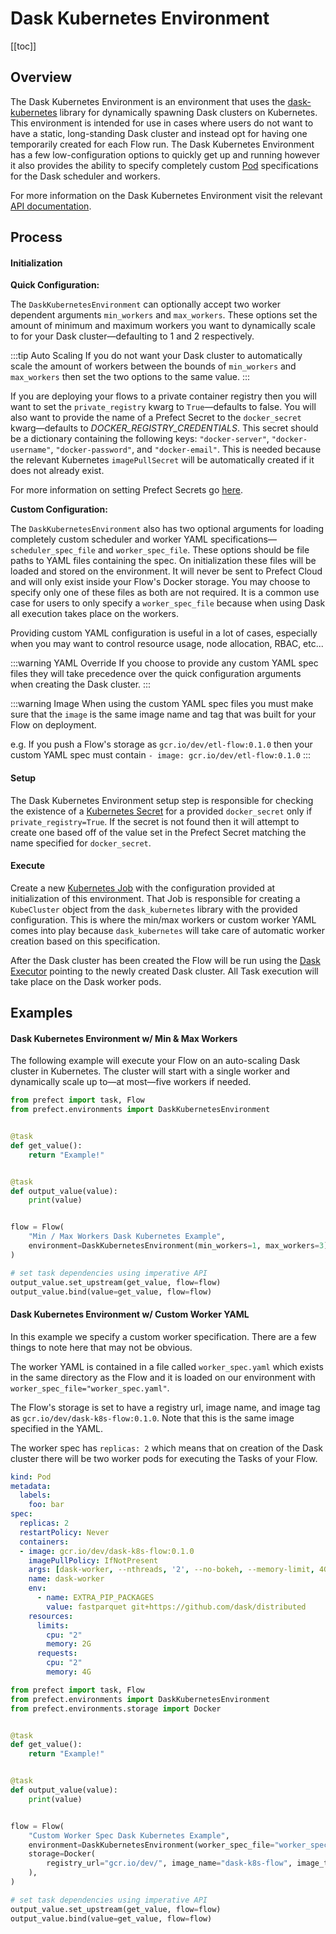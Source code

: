 # Dask Kubernetes Environment

[[toc]]

## Overview

The Dask Kubernetes Environment is an environment that uses the [dask-kubernetes]() library for dynamically spawning Dask clusters on Kubernetes. This environment is intended for use in cases where users do not want to have a static, long-standing Dask cluster and instead opt for having one temporarily created for each Flow run. The Dask Kubernetes Environment has a few low-configuration options to quickly get up and running however it also provides the ability to specify completely custom [Pod]() specifications for the Dask scheduler and workers.

For more information on the Dask Kubernetes Environment visit the relevant [API documentation](/api/unreleased/environments/execution.html#daskkubernetesenvironment).

## Process

#### Initialization

**Quick Configuration:**

The `DaskKubernetesEnvironment` can optionally accept two worker dependent arguments `min_workers` and `max_workers`. These options set the amount of minimum and maximum workers you want to dynamically scale to for your Dask cluster—defaulting to 1 and 2 respectively.

:::tip Auto Scaling
If you do not want your Dask cluster to automatically scale the amount of workers between the bounds of `min_workers` and `max_workers` then set the two options to the same value.
:::

If you are deploying your flows to a private container registry then you will want to set the `private_registry` kwarg to `True`—defaults to false. You will also want to provide the name of a Prefect Secret to the `docker_secret` kwarg—defaults to _DOCKER_REGISTRY_CREDENTIALS_. This secret should be a dictionary containing the following keys: `"docker-server"`, `"docker-username"`, `"docker-password"`, and `"docker-email"`. This is needed because the relevant Kubernetes `imagePullSecret` will be automatically created if it does not already exist.

For more information on setting Prefect Secrets go [here]().

**Custom Configuration:**

The `DaskKubernetesEnvironment` also has two optional arguments for loading completely custom scheduler and worker YAML specifications—`scheduler_spec_file` and `worker_spec_file`. These options should be file paths to YAML files containing the spec. On initialization these files will be loaded and stored on the environment. It will never be sent to Prefect Cloud and will only exist inside your Flow's Docker storage. You may choose to specify only one of these files as both are not required. It is a common use case for users to only specify a `worker_spec_file` because when using Dask all execution takes place on the workers.

Providing custom YAML configuration is useful in a lot of cases, especially when you may want to control resource usage, node allocation, RBAC, etc...

:::warning YAML Override
If you choose to provide any custom YAML spec files they will take precedence over the quick configuration arguments when creating the Dask cluster.
:::

:::warning Image
When using the custom YAML spec files you must make sure that the `image` is the same image name and tag that was built for your Flow on deployment.

e.g. If you push a Flow's storage as `gcr.io/dev/etl-flow:0.1.0` then your custom YAML spec must contain `- image: gcr.io/dev/etl-flow:0.1.0`
:::

#### Setup

The Dask Kubernetes Environment setup step is responsible for checking the existence of a [Kubernetes Secret]() for a provided `docker_secret` only if `private_registry=True`. If the secret is not found then it will attempt to create one based off of the value set in the Prefect Secret matching the name specified for `docker_secret`.

#### Execute

Create a new [Kubernetes Job]() with the configuration provided at initialization of this environment. That Job is responsible for creating a `KubeCluster` object from the `dask_kubernetes` library with the provided configuration. This is where the min/max workers or custom worker YAML comes into play because `dask_kubernetes` will take care of automatic worker creation based on this specification.

After the Dask cluster has been created the Flow will be run using the [Dask Executor]() pointing to the newly created Dask cluster. All Task execution will take place on the Dask worker pods.

## Examples

#### Dask Kubernetes Environment w/ Min & Max Workers

The following example will execute your Flow on an auto-scaling Dask cluster in Kubernetes. The cluster will start with a single worker and dynamically scale up to—at most—five workers if needed.

```python
from prefect import task, Flow
from prefect.environments import DaskKubernetesEnvironment


@task
def get_value():
    return "Example!"


@task
def output_value(value):
    print(value)


flow = Flow(
    "Min / Max Workers Dask Kubernetes Example",
    environment=DaskKubernetesEnvironment(min_workers=1, max_workers=3),
)

# set task dependencies using imperative API
output_value.set_upstream(get_value, flow=flow)
output_value.bind(value=get_value, flow=flow)

```

#### Dask Kubernetes Environment w/ Custom Worker YAML

In this example we specify a custom worker specification. There are a few things to note here that may not be obvious.

The worker YAML is contained in a file called `worker_spec.yaml` which exists in the same directory as the Flow and it is loaded on our environment with `worker_spec_file="worker_spec.yaml"`.

The Flow's storage is set to have a registry url, image name, and image tag as `gcr.io/dev/dask-k8s-flow:0.1.0`. Note that this is the same image specified in the YAML.

The worker spec has `replicas: 2` which means that on creation of the Dask cluster there will be two worker pods for executing the Tasks of your Flow.

```yaml
kind: Pod
metadata:
  labels:
    foo: bar
spec:
  replicas: 2
  restartPolicy: Never
  containers:
  - image: gcr.io/dev/dask-k8s-flow:0.1.0
    imagePullPolicy: IfNotPresent
    args: [dask-worker, --nthreads, '2', --no-bokeh, --memory-limit, 4GB]
    name: dask-worker
    env:
      - name: EXTRA_PIP_PACKAGES
        value: fastparquet git+https://github.com/dask/distributed
    resources:
      limits:
        cpu: "2"
        memory: 2G
      requests:
        cpu: "2"
        memory: 4G
```

```python
from prefect import task, Flow
from prefect.environments import DaskKubernetesEnvironment
from prefect.environments.storage import Docker


@task
def get_value():
    return "Example!"


@task
def output_value(value):
    print(value)


flow = Flow(
    "Custom Worker Spec Dask Kubernetes Example",
    environment=DaskKubernetesEnvironment(worker_spec_file="worker_spec.yaml"),
    storage=Docker(
        registry_url="gcr.io/dev/", image_name="dask-k8s-flow", image_tag="0.1.0"
    ),
)

# set task dependencies using imperative API
output_value.set_upstream(get_value, flow=flow)
output_value.bind(value=get_value, flow=flow)

```

